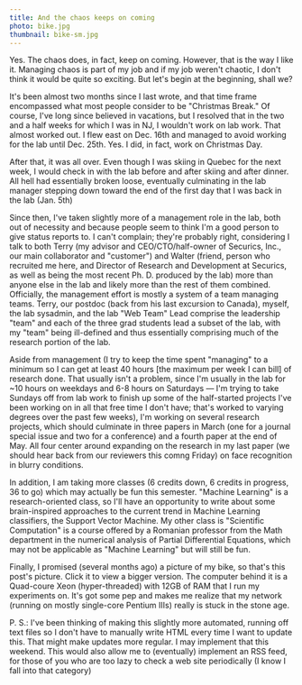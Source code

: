 ```yaml
---
title: And the chaos keeps on coming
photo: bike.jpg
thumbnail: bike-sm.jpg
---
```


Yes. The chaos does, in fact, keep on coming. However, that is the way I like
it. Managing chaos is part of my job and if my job weren't chaotic, I don't
think it would be quite so exciting. But let's begin at the beginning, shall
we?

It's been almost two months since I last wrote, and that time frame
encompassed what most people consider to be "Christmas Break." Of course, I've
long since believed in vacations, but I resolved that in the two and a half
weeks for which I was in NJ, I wouldn't work on lab work. That almost worked out.
I flew east on Dec. 16th and managed to avoid working for the lab until Dec.
25th. Yes. I did, in fact, work on Christmas Day.

After that, it was all over. Even though I was skiing in Quebec for the next
week, I would check in with the lab before and after skiing and after dinner.
All hell had essentially broken loose, eventually culminating in the lab manager
stepping down toward the end of the first day that I was back in the lab (Jan.
5th)

Since then, I've taken slightly more of a management role in the lab, both
out of necessity and because people seem to think I'm a good person to give
status reports to. I can't complain; they're probably right, considering I talk
to both Terry (my advisor and CEO/CTO/half-owner of Securics, Inc., our main
collaborator and "customer") and Walter (friend, person who recruited me here,
and Director of Research and Development at Securics, as well as being the most
recent Ph. D. produced by the lab) more than anyone else in the lab and likely
more than the rest of them combined. Officially, the management effort is mostly
a system of a team managing teams. Terry, our postdoc (back from his last
excursion to Canada), myself, the lab sysadmin, and the lab "Web Team" Lead
comprise the leadership "team" and each of the three grad students lead a
subset of the lab, with my "team" being ill-defined and thus essentially
comprising much of the research portion of the lab.

Aside from management (I try to keep the time spent "managing" to a minimum
so I can get at least 40 hours [the maximum per week I can bill] of research
done. That usually isn't a problem, since I'm usually in the lab for ~10 hours
on weekdays and 6-8 hours on Saturdays &mdash; I'm trying to take Sundays off
from lab work to finish up some of the half-started projects I've been working
on in all that free time I don't have; that's worked to varying degrees over the
past few weeks), I'm working on several research projects, which should
culminate in three papers in March (one for a journal special issue and two for
a conference) and a fourth paper at the end of May. All four center around
expanding on the research in my last paper (we should hear back from our
reviewers this comng Friday) on face recognition in blurry conditions.

In addition, I am taking more classes (6 credits down, 6 credits in progress,
36 to go) which may actually be fun this semester. "Machine Learning" is a
research-oriented class, so I'll have an opportunity to write about some
brain-inspired approaches to the current trend in Machine Learning classifiers,
the Support Vector Machine. My other class is "Scientific Computation" is a
course offered by a Romanian professor from the Math department in the numerical
analysis of Partial Differential Equations, which may not be applicable as
"Machine Learning" but will still be fun.

Finally, I promised (several months ago) a picture of my bike, so that's this
post's picture. Click it to view a bigger version. The computer behind it is a
Quad-coure Xeon (hyper-threaded) with 12GB of RAM that I run my experiments on.
It's got some pep and makes me realize that my network (running on mostly
single-core Pentium IIIs) really is stuck in the stone age.

P. S.: I've been thinking of making this slightly more automated, running off
text files so I don't have to manually write HTML every time I want to update
this. That might make updates more regular. I may implement that this weekend.
This would also allow me to (eventually) implement an RSS feed, for those of you
who are too lazy to check a web site periodically (I know I fall into that
category)
